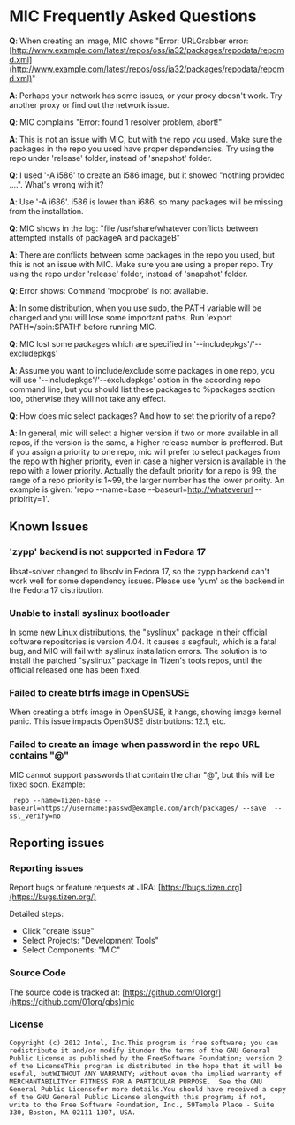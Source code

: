 # MIC Frequently Asked Questions

**Q**: When creating an image, MIC shows "Error: URLGrabber error: [http://www.example.com/latest/repos/oss/ia32/packages/repodata/repomd.xml](http://www.example.com/latest/repos/oss/ia32/packages/repodata/repomd.xml)" 

**A**: Perhaps your network has some issues, or your proxy doesn't work. Try another proxy or find out the network issue. 



**Q**: MIC complains "Error: found 1 resolver problem, abort!" 

**A**: This is not an issue with MIC, but with the repo you used. Make sure the packages in the repo you used have proper dependencies. Try using the repo under 'release' folder, instead of 'snapshot' folder. 



**Q**: I used '-A i586' to create an i586 image, but it showed "nothing provided ....". What's wrong with it? 

**A**: Use '-A i686'. i586 is lower than i686, so many packages will be missing from the installation. 



**Q**: MIC shows in the log: "file /usr/share/whatever conflicts between attempted installs of packageA and packageB" 

**A**: There are conflicts between some packages in the repo you used, but this is not an issue with MIC. Make sure you are using a proper repo. Try using the repo under 'release' folder, instead of 'snapshot' folder. 



**Q**: Error shows: Command 'modprobe' is not available. 

**A**: In some distribution, when you use sudo, the PATH variable will be changed and you will lose some important paths. Run 'export PATH=/sbin:$PATH' before running MIC.



**Q**: MIC lost some packages which are specified in '--includepkgs'/'--excludepkgs'

**A**: Assume you want to include/exclude some packages in one repo, you will use '--includepkgs'/'--excludepkgs' option in the according repo command line, but you should list these packages to %packages section too, otherwise they will not take any effect.



**Q**: How does mic select packages? And how to set the priority of a repo?

**A**: In general, mic will select a higher version if two or more available in all repos, if the version is the same, a higher release number is prefferred. But if you assign a priority to one repo, mic will prefer to select packages from the repo with higher priority, even in case a higher version is available in the repo with a lower priority. Actually the default priority for a repo is 99, the range of a repo priority is 1~99, the larger number has the lower priority. An example is given: 'repo --name=base --baseurl=[http://whateverurl](http://whateverurl/) --prioirity=1'.



## Known Issues

### 'zypp' backend is not supported in Fedora 17

libsat-solver changed to libsolv in Fedora 17, so the zypp backend can't work well for some dependency issues. Please use 'yum' as the backend in the Fedora 17 distribution.

### Unable to install syslinux bootloader

In some new Linux distributions, the "syslinux" package in their official software repositories is version 4.04. It causes a segfault, which is a fatal bug, and MIC will fail with syslinux installation errors. The solution is to install the patched "syslinux" package in Tizen's tools repos, until the official released one has been fixed.

### Failed to create btrfs image in OpenSUSE

When creating a btrfs image in OpenSUSE, it hangs, showing image kernel panic. This issue impacts OpenSUSE distributions: 12.1, etc.

### Failed to create an image when password in the repo URL contains "@"

MIC cannot support passwords that contain the char "@", but this will be fixed soon. Example:

```
 repo --name=Tizen-base --baseurl=https://username:passwd@example.com/arch/packages/ --save  --ssl_verify=no
```

 

## Reporting issues

### Reporting issues

Report bugs or feature requests at JIRA: [https://bugs.tizen.org](https://bugs.tizen.org/)

Detailed steps:

- Click "create issue"
- Select Projects: "Development Tools"
- Select Components: "MIC"

### Source Code

The source code is tracked at: [https://github.com/01org/](https://github.com/01org/gbs)mic

### License

```
Copyright (c) 2012 Intel, Inc.This program is free software; you can redistribute it and/or modify itunder the terms of the GNU General Public License as published by the FreeSoftware Foundation; version 2 of the LicenseThis program is distributed in the hope that it will be useful, butWITHOUT ANY WARRANTY; without even the implied warranty of MERCHANTABILITYor FITNESS FOR A PARTICULAR PURPOSE.  See the GNU General Public Licensefor more details.You should have received a copy of the GNU General Public License alongwith this program; if not, write to the Free Software Foundation, Inc., 59Temple Place - Suite 330, Boston, MA 02111-1307, USA.
```

 